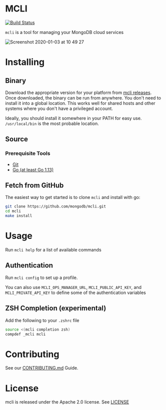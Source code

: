 # MCLI
[![Build Status](https://cloud.drone.io/api/badges/mongodb/mcli/status.svg)](https://cloud.drone.io/mongodb/mcli)

`mcli` is a tool for managing your MongoDB cloud services

![Screenshot 2020-01-03 at 10 49 27](https://user-images.githubusercontent.com/461027/71719742-2e0dc000-2e17-11ea-885c-385a80aea95a.png)

# Installing
## Binary
Download the appropriate version for your platform from [mcli releases](https://github.com/mongodb/mcli/releases). 
Once downloaded, the binary can be run from anywhere.
You don't need to install it into a global location. 
This works well for shared hosts and other systems where you don't have a privileged account.

Ideally, you should install it somewhere in your PATH for easy use. `/usr/local/bin` is the most probable location.

## Source 

### Prerequisite Tools 
- [Git](https://git-scm.com/)
- [Go (at least Go 1.13)](https://golang.org/dl/)

## Fetch from GitHub 
The easiest way to get started is to clone `mcli` and install with go:

```bash
git clone https://github.com/mongodb/mcli.git
cd mcli
make install
```

# Usage

Run `mcli help` for a list of available commands

## Authentication
Run `mcli config` to set up a profile.

You can also use `MCLI_OPS_MANAGER_URL`, `MCLI_PUBLIC_API_KEY`, and `MCLI_PRIVATE_API_KEY` to define some of the authentication variables

## ZSH Completion (experimental)
Add the following to your `.zshrc` file

```bash
source <(mcli completion zsh)
compdef _mcli mcli
```

# Contributing

See our [CONTRIBUTING.md](CONTRIBUTING.md) Guide.

# License

mcli is released under the Apache 2.0 license. See [LICENSE](LICENSE)

